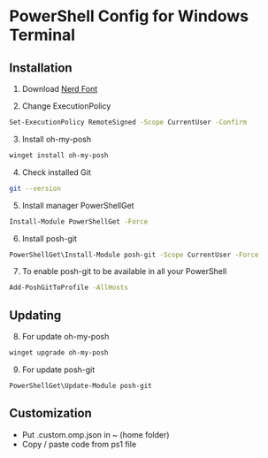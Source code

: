 # PowerShell Config for Windows Terminal

## Installation

1. Download [Nerd Font](https://www.nerdfonts.com/font-downloads)

2. Change ExecutionPolicy
```sh
Set-ExecutionPolicy RemoteSigned -Scope CurrentUser -Confirm
```

3. Install oh-my-posh
```sh
winget install oh-my-posh
```

4. Check installed Git
```sh
git --version
```

5. Install manager PowerShellGet
```sh
Install-Module PowerShellGet -Force
```

6. Install posh-git
```sh
PowerShellGet\Install-Module posh-git -Scope CurrentUser -Force
```

7. To enable posh-git to be available in all your PowerShell
```sh
Add-PoshGitToProfile -AllHosts
```


## Updating
8. For update oh-my-posh
```sh
winget upgrade oh-my-posh
```

9. For update posh-git
```sh
PowerShellGet\Update-Module posh-git
```


## Customization
- Put .custom.omp.json in ~ (home folder)
- Copy / paste code from ps1 file
